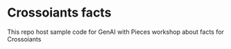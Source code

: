 # Crossoiants facts
This repo host sample code for GenAI with Pieces workshop about facts for Crossoiants
